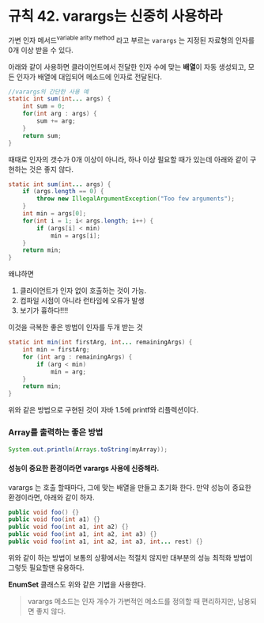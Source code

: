 # 규칙 42. varargs는 신중히 사용하라

가변 인자 메서드<sup>variable arity method</sup> 라고 부르는 `varargs` 는 지정된 자료형의 인자를 0개 이상 받을 수 있다.

아래와 같이 사용하면 클라이언트에서 전달한 인자 수에 맞는 **배열**이 자동 생성되고, 모든 인자가 배열에 대입되어 메소드에 인자로 전달된다.

```java
//varargs의 간단한 사용 예
static int sum(int... args) {
	int sum = 0;
	for(int arg : args) {
		sum += arg;
	}
	return sum;
}
```

때때로 인자의 갯수가 0개 이상이 아니라, 하나 이상 필요할 때가 있는데 아래와 같이 구현하는 것은 좋지 않다.
```java
static int sum(int... args) {
	if (args.length == 0) {
		throw new IllegalArgumentException("Too few arguments");
	}
	int min = args[0];
	for(int i = 1; i< args.length; i++) {
		if (args[i] < min)
			min = args[i];
	}
	return min;
}
```
왜냐하면 
1. 클라이언트가 인자 없이 호출하는 것이 가능.
2. 컴파일 시점이 아니라 런타임에 오류가 발생
3. 보기가 흉하다!!!!

이것을 극복한 좋은 방법이 인자를 두개 받는 것
```java
static int min(int firstArg, int... remainingArgs) {
	int min = firstArg;
	for (int arg : remainingArgs) {
		if (arg < min)
			min = arg;
	}
	return min;
}
```
위와 같은 방법으로 구현된 것이 자바 1.5에 printf와 리플렉션이다. 

### Array를 출력하는 좋은 방법
```java
System.out.println(Arrays.toString(myArray));
```

#### 성능이 중요한 환경이라면 varargs 사용에 신중해라.
varargs 는 호출 할때마다, 그에 맞는 배열을 만들고 초기화 한다. 만약 성능이 중요한 환경이라면, 아래와 같이 하자.
```java
public void foo() {}
public void foo(int a1) {}
public void foo(int a1, int a2) {}
public void foo(int a1, int a2, int a3) {}
public void foo(int a1, int a2, int a3, int... rest) {}
```
위와 같이 하는 방법이 보통의 상황에서는 적절치 않지만 대부분의 성능 최적화 방법이 그렇듯 필요할땐 유용하다.

**EnumSet** 클래스도 위와 같은 기법을 사용한다.

> varargs 메소드는 인자 개수가 가변적인 메소드를 정의할 때 편리하지만, 남용되면 좋지 않다. 